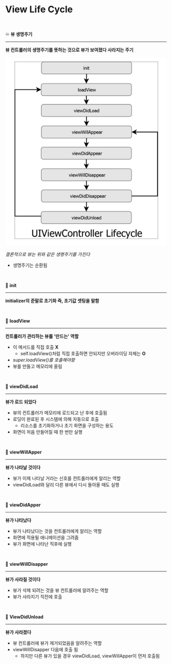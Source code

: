# View Life Cycle

<aside>
<br>

♾️ **뷰 생명주기**

---

**뷰 컨트롤러의 생명주기를 뜻하는 것으로 뷰가 보여졌다 사라지는 주기**

![생명주기](image/생명주기.png)

*결론적으로 뷰는 위와 같은 생명주기를 가진다*

- 생명주기는 순환됨
</aside>

<br>
<aside>

🍖 **init**

---

**initializer의 준말로 초기화 즉, 초기값 셋팅을 말함**

</aside>

<aside>
<br>

🥩 **loadView**

---

**컨트롤러가 관리하는 뷰를 '만드는' 역할**

- 이 메서드를 직접 호출 **X**
    - self.loadView()처럼 직접 호출하면 안되지만 오버라이딩 자체는 **O**
- *super.loadView()를 호출해야함*
- 뷰를 만들고 메모리에 올림
</aside>

<aside>
<br>

🦀 **viewDidLoad**

---

**뷰가 로드 되었다**

- 뷰의 컨트롤러가 메모리에 로드되고 난 후에 호출됨
- 로딩이 완료된 후 시스템에 의해 자동으로 호출
    - 리소스를 초기화하거나 초기 화면을 구성하는 용도
- 화면이 처음 만들어질 때 한 번만 실행
</aside>

<aside><br>

🍮 **viewWillApper**

---

**뷰가 나타날 것이다**

- 뷰가 이제 나타날 거라는 신호를 컨트롤러에게 알리는 역할
- viewDidLoad와 달리 다른 뷰에서 다시 돌아올 때도 실행
</aside>

<aside><br>

🦐 **viewDidApper**

---

**뷰가 나타났다**

- 뷰가 나타났다는 것을 컨트롤러에게 알리는 역할
- 화면에 적용될 애니메이션을 그려줌
- 뷰가 화면에 나타난 직후에 실행
</aside>
<aside><br>

🍭 **viewWillDisapper**

---

**뷰가 사라질 것이다**

- 뷰가 삭제 되려는 것을 뷰 컨트롤러에 알려주는 역할
- 뷰가 사라지기 직전에 호출
</aside>

<aside><br>

🦞 **ViewDidUnload**

---

**뷰가 사라졌다**

- 뷰 컨트롤러에 뷰가 제거되었음을 알려주는 역할
- viewWillDisapper 다음에 호출 됨
    - 하지만 다른 뷰가 있을 경우 viewDidLoad, viewWillApper이 먼저 호출됨
</aside>